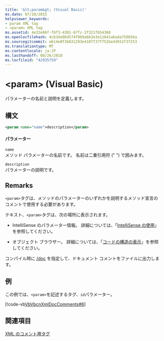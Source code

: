 ```yaml
---
title: '&lt;param&gt; (Visual Basic)'
ms.date: 07/20/2015
helpviewer_keywords:
- param XML tag
- <param> XML tag
ms.assetid: 4e32e86f-f6f3-4301-b7fc-2f321fb54368
ms.openlocfilehash: 4cb3de06d574f8b9abb3e3e11641a6ada750b56a
ms.sourcegitcommit: e614e0f3b031293e4107f37f752be43652f3f253
ms.translationtype: MT
ms.contentlocale: ja-JP
ms.lasthandoff: 08/26/2018
ms.locfileid: "42935759"
---
```

# <a name="ltparamgt-visual-basic"></a>&lt;param&gt; (Visual Basic)
パラメーターの名前と説明を定義します。  
  
## <a name="syntax"></a>構文  
  
```xml  
<param name="name">description</param>  
```  
  
#### <a name="parameters"></a>パラメーター  
 `name`  
 メソッド パラメーターの名前です。 名前は二重引用符 (" ") で囲みます。  
  
 `description`  
 パラメーターの説明です。  
  
## <a name="remarks"></a>Remarks  
 `<param>`タグは、メソッドのパラメーターのいずれかを説明するメソッド宣言のコメントで使用する必要があります。  
  
 テキスト、`<param>`タグは、次の場所に表示されます。  
  
-   IntelliSense のパラメーター情報。 詳細については、「[IntelliSense の使用](/visualstudio/ide/using-intellisense)」を参照してください。  
  
-   オブジェクト ブラウザー。 詳細については、「[コードの構造の表示](/visualstudio/ide/viewing-the-structure-of-code)」を参照してください。  
  
 コンパイル時に [/doc](../../../visual-basic/reference/command-line-compiler/doc.md) を指定して、ドキュメント コメントをファイルに出力します。  
  
## <a name="example"></a>例  
 この例では、`<param>`を記述するタグ、`id`パラメーター。  
  
 [!code-vb[VbVbcnXmlDocComments#6](../../../visual-basic/language-reference/xmldoc/codesnippet/VisualBasic/param_1.vb)]  
  
## <a name="see-also"></a>関連項目  
 [XML のコメント用タグ](../../../visual-basic/language-reference/xmldoc/index.md)
